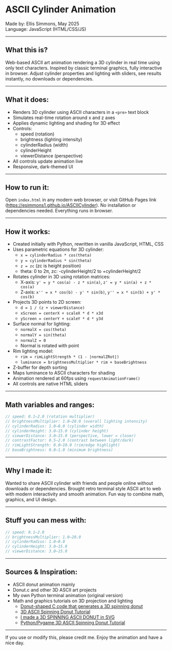ASCII Cylinder Animation
=======================

Made by: Ellis Simmons, May 2025  
Language: JavaScript (HTML/CSS/JS)

---

What this is?
-----------------------------------
Web-based ASCII art animation rendering a 3D cylinder in real time using only text characters. Inspired by classic terminal graphics, fully interactive in browser. Adjust cylinder properties and lighting with sliders, see results instantly, no downloads or dependencies.

---

What it does:
---------------------------------------
- Renders 3D cylinder using ASCII characters in a `<pre>` text block
- Simulates real-time rotation around x and z axes
- Applies dynamic lighting and shading for 3D effect
- Controls:
  - speed (rotation)
  - brightness (lighting intensity)
  - cylinderRadius (width)
  - cylinderHeight
  - viewerDistance (perspective)
- All controls update animation live
- Responsive, dark-themed UI

---

How to run it:
-----------------------------------------------
Open `index.html` in any modern web browser, or visit GitHub Pages link (https://esimmons1.github.io/ASCIICylinder). No installation or dependencies needed. Everything runs in browser.

---

How it works:
-------------------------------
- Created initially with Python, rewritten in vanilla JavaScript, HTML, CSS
- Uses parametric equations for 3D cylinder:
  - `x = cylinderRadius * cos(theta)`
  - `y = cylinderRadius * sin(theta)`
  - `z = zc` (zc is height position)
  - theta: 0 to 2π, zc: -cylinderHeight/2 to +cylinderHeight/2
- Rotates cylinder in 3D using rotation matrices:
  - X-axis: `y' = y * cos(a) - z * sin(a)`, `z' = y * sin(a) + z * cos(a)`
  - Z-axis: `x'' = x * cos(b) - y' * sin(b)`, `y'' = x * sin(b) + y' * cos(b)`
- Projects 3D points to 2D screen:
  - `d = 1 / (z + viewerDistance)`
  - `xScreen = centerX + scaleX * d * x3d`
  - `yScreen = centerY + scaleY * d * y3d`
- Surface normal for lighting:
  - `normalX = cos(theta)`
  - `normalY = sin(theta)`
  - `normalZ = 0`
  - Normal is rotated with point
- Rim lighting model:
  - `rim = rimLightStrength * (1 - |normalZRot|)`
  - `luminance = brightnessMultiplier * rim + baseBrightness`
- Z-buffer for depth sorting
- Maps luminance to ASCII characters for shading
- Animation rendered at 60fps using `requestAnimationFrame()`
- All controls are native HTML sliders

---

Math variables and ranges:
-------------------------------------------
```js
// speed: 0.1–2.0 (rotation multiplier)
// brightnessMultiplier: 1.0–20.0 (overall lighting intensity)
// cylinderRadius: 1.0–8.0 (cylinder width)
// cylinderHeight: 3.0–15.0 (cylinder height)
// viewerDistance: 3.0–15.0 (perspective, lower = closer)
// contrastFactor: 0.5–2.0 (contrast between light/dark)
// rimLightStrength: 0.0–10.0 (rim/edge highlight)
// baseBrightness: 0.0–1.0 (minimum brightness)
```

---

Why I made it:
--------------------------------------
Wanted to share ASCII cylinder with friends and people online without downloads or dependencies. Brought retro terminal style ASCII art to web with modern interactivity and smooth animation. Fun way to combine math, graphics, and UI design.

---

Stuff you can mess with:
-------------------------------------------
```js
// speed: 0.1–2.0
// brightnessMultiplier: 1.0–20.0
// cylinderRadius: 1.0–8.0
// cylinderHeight: 3.0–15.0
// viewerDistance: 3.0–15.0
```

---

Sources & Inspiration:
------------------------------------------------
- ASCII donut animation mainly
- Donut.c and other 3D ASCII art projects
- My own Python terminal animation (original version)
- Math and graphics tutorials on 3D projection and lighting
  - [Donut-shaped C code that generates a 3D spinning donut](https://www.youtube.com/watch?v=DEqXNfs_HhY)
  - [3D ASCII Spinning Donut Tutorial](https://www.youtube.com/watch?v=LqQ-ezbyiW4)
  - [I made a 3D SPINNING ASCII DONUT in SVG](https://www.youtube.com/watch?app=desktop&v=_ILovr-qQmc)
  - [Python/Pygame 3D ASCII Spinning Donut Tutorial](https://www.youtube.com/watch?v=zn4Yvxww58g)

---

If you use or modify this, please credit me. Enjoy the animation and have a nice day. 
